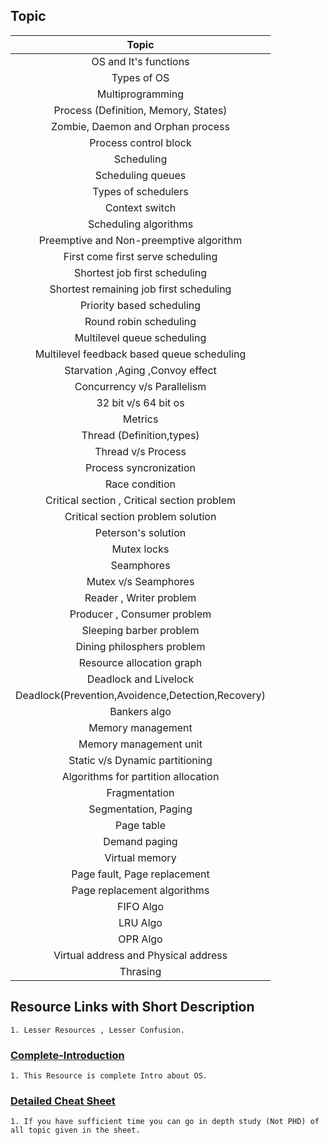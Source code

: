 ## Topic 

| Topic | 
|:----:|
|OS and It's functions |
| Types of OS|
| Multiprogramming| 
| Process (Definition, Memory, States)| 
| Zombie, Daemon and Orphan process|
| Process control block|
| Scheduling| 
| Scheduling queues|
| Types of schedulers| 
| Context switch | 
| Scheduling algorithms| 
| Preemptive and Non-preemptive algorithm| 
| First come first serve scheduling| 
| Shortest job first scheduling| 
| Shortest remaining job first scheduling|
| Priority based scheduling | 
| Round robin scheduling| 
| Multilevel queue scheduling| 
| Multilevel feedback based queue scheduling| 
| Starvation ,Aging ,Convoy effect| 
| Concurrency v/s Parallelism|
| 32 bit v/s 64 bit os| 
| Metrics| 
| Thread (Definition,types)|
| Thread v/s Process| 
| Process syncronization| 
| Race condition| 
| Critical section , Critical section problem|
| Critical section problem solution | 
| Peterson's solution|
| Mutex locks|
| Seamphores| 
| Mutex v/s Seamphores| 
| Reader , Writer problem| 
| Producer , Consumer problem| 
| Sleeping barber problem| 
| Dining philosphers problem| 
| Resource allocation graph| 
| Deadlock and Livelock| 
| Deadlock(Prevention,Avoidence,Detection,Recovery)| 
| Bankers algo| 
| Memory management| 
| Memory management unit|
|Static v/s Dynamic partitioning | 
| Algorithms for partition allocation| 
| Fragmentation| 
| Segmentation, Paging| 
| Page table| 
| Demand paging| 
| Virtual memory|
| Page fault, Page replacement| 
| Page replacement algorithms| 
| FIFO Algo|
| LRU Algo| 
| OPR Algo| 
| Virtual address and Physical address| 
| Thrasing| 

## Resource Links with Short Description
    1. Lesser Resources , Lesser Confusion.
### [Complete-Introduction](https://www.studytonight.com/operating-system/)
    1. This Resource is complete Intro about OS.
### [Detailed Cheat Sheet](https://whimsical.com/operating-system-cheatsheet-by-love-babbar-S9tuWBCSQfzoBRF5EDNinQ)
    1. If you have sufficient time you can go in depth study (Not PHD) of all topic given in the sheet.


